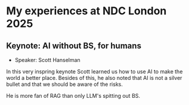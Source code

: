# My experiences at NDC London 2025

## Keynote: AI without BS, for humans 
- Speaker: Scott Hanselman

In this very inspring keynote Scott learned us how to use AI to make the world a better place.
Besides of this, he also noted that AI is not a silver bullet and that we should be aware of the risks.

He is more fan of RAG than only LLM's spitting out BS.

